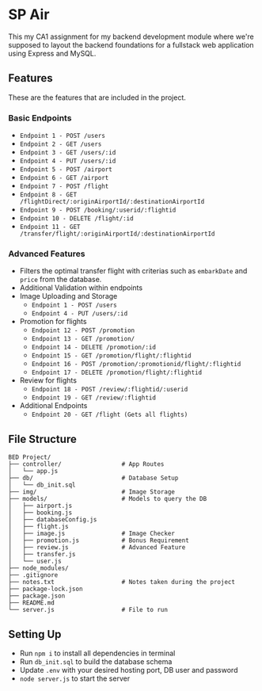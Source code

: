 # SP Air
This my CA1 assignment for my backend development module where we're supposed to layout the backend foundations for a fullstack web application using Express and MySQL.

## Features
These are the features that are included in the project.
### Basic Endpoints
- `Endpoint 1 - POST /users`
- `Endpoint 2 - GET /users`
- `Endpoint 3 - GET /users/:id`
- `Endpoint 4 - PUT /users/:id`
- `Endpoint 5 - POST /airport`
- `Endpoint 6 - GET /airport`
- `Endpoint 7 - POST /flight`
- `Endpoint 8 - GET /flightDirect/:originAirportId/:destinationAirportId`
- `Endpoint 9 - POST /booking/:userid/:flightid`
- `Endpoint 10 - DELETE /flight/:id`
- `Endpoint 11 - GET /transfer/flight/:originAirportId/:destinationAirportId`


### Advanced Features
- Filters the optimal transfer flight with criterias such as `embarkDate` and `price` from the database.
- Additional Validation within endpoints
- Image Uploading and Storage
    - `Endpoint 1 - POST /users`
    - `Endpoint 4 - PUT /users/:id`
- Promotion for flights
    - `Endpoint 12 - POST /promotion`
    - `Endpoint 13 - GET /promotion/`
    - `Endpoint 14 - DELETE /promotion/:id`
    - `Endpoint 15 - GET /promotion/flight/:flightid`
    - `Endpoint 16 - POST /promotion/:promotionid/flight/:flightid`
    - `Endpoint 17 - DELETE /promotion/flight/:flightid`
- Review for flights
    - `Endpoint 18 - POST /review/:flightid/:userid`
    - `Endpoint 19 - GET /review/:flightid`
- Additional Endpoints
    - `Endpoint 20 - GET /flight (Gets all flights)`

## File Structure
```
BED Project/
├── controller/                 # App Routes
│   └── app.js
├── db/                         # Database Setup
│   └── db_init.sql
├── img/                        # Image Storage
├── models/                     # Models to query the DB
│   ├── airport.js
│   ├── booking.js
│   ├── databaseConfig.js
│   ├── flight.js
│   ├── image.js                # Image Checker
│   ├── promotion.js            # Bonus Requirement
│   ├── review.js               # Advanced Feature
│   ├── transfer.js
│   └── user.js
├── node_modules/
├── .gitignore
├── notes.txt                   # Notes taken during the project
├── package-lock.json
├── package.json
├── README.md
└── server.js                   # File to run
```

## Setting Up
- Run `npm i` to install all dependencies in terminal
- Run `db_init.sql` to build the database schema
- Update `.env` with your desired hosting port, DB user and password
- `node server.js` to start the server
